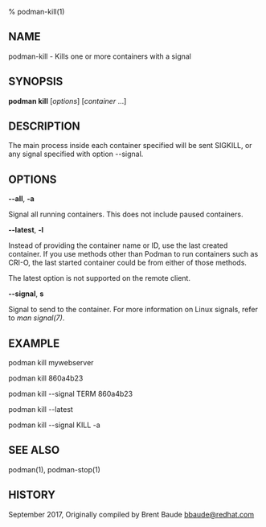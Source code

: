 % podman-kill(1)

## NAME
podman\-kill - Kills one or more containers with a signal

## SYNOPSIS
**podman kill** [*options*] [*container* ...]

## DESCRIPTION
The main process inside each container specified will be sent SIGKILL, or any signal specified with option --signal.

## OPTIONS
**--all**, **-a**

Signal all running containers.  This does not include paused containers.

**--latest**, **-l**

Instead of providing the container name or ID, use the last created container. If you use methods other than Podman
to run containers such as CRI-O, the last started container could be from either of those methods.

The latest option is not supported on the remote client.

**--signal**, **s**

Signal to send to the container. For more information on Linux signals, refer to *man signal(7)*.


## EXAMPLE

podman kill mywebserver

podman kill 860a4b23

podman kill --signal TERM 860a4b23

podman kill --latest

podman kill --signal KILL -a

## SEE ALSO
podman(1), podman-stop(1)

## HISTORY
September 2017, Originally compiled by Brent Baude <bbaude@redhat.com>
